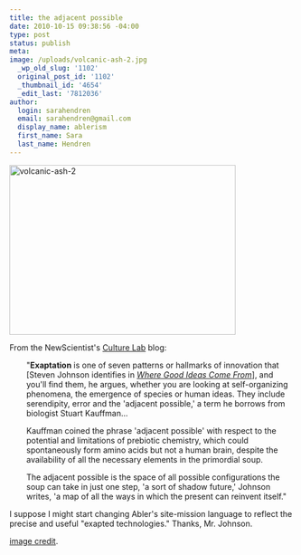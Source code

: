 ```yaml
---
title: the adjacent possible
date: 2010-10-15 09:38:56 -04:00
type: post
status: publish
meta:
image: /uploads/volcanic-ash-2.jpg
  _wp_old_slug: '1102'
  original_post_id: '1102'
  _thumbnail_id: '4654'
  _edit_last: '7812036'
author:
  login: sarahendren
  email: sarahendren@gmail.com
  display_name: ablerism
  first_name: Sara
  last_name: Hendren
---
```


<p><a href="http://ablersite.files.wordpress.com/2010/10/volcanic-ash-2.jpg"><img class="alignnone size-full wp-image-4654" alt="volcanic-ash-2" src="{{ site.baseurl }}/uploads/volcanic-ash-2.jpg" width="400" height="300" /></a></p>
<p>From the NewScientist's <a href="http://www.newscientist.com/blogs/culturelab/2010/10/seven-ways-to-make-a-new-thing.html">Culture Lab</a> blog:</p>
<p style="padding-left:30px;">"<strong>Exaptation</strong> is one of seven patterns or hallmarks of innovation that [Steven Johnson identifies in <em><a href="http://www.amazon.com/Where-Good-Ideas-Come-Innovation/dp/1594487715/ref=sr_1_1?ie=UTF8&amp;s=books&amp;qid=1287149362&amp;sr=8-1">Where Good Ideas Come From</a></em>], and you'll find them, he argues, whether you are looking at self-organizing phenomena, the emergence of species or human ideas. They include serendipity, error and the 'adjacent possible,' a term he borrows from biologist Stuart Kauffman...</p>
<p style="padding-left:30px;">Kauffman coined the phrase 'adjacent possible' with respect to the potential and limitations of prebiotic chemistry, which could spontaneously form amino acids but not a human brain, despite the availability of all the necessary elements in the primordial soup.</p>
<p style="padding-left:30px;">The adjacent possible is the space of all possible configurations the soup can take in just one step, 'a sort of shadow future,' Johnson writes, 'a map of all the ways in which the present can reinvent itself."</p>
<p>I suppose I might start changing Abler's site-mission language to reflect the precise and useful "exapted technologies." Thanks, Mr. Johnson.</p>
<p><a href="http://blogs.howstuffworks.com/2010/04/30/stuff-from-the-science-lab-roundup-death-by-volcano/">image credit</a>.</p>
